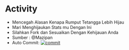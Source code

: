 # Activity
- Mencegah Alasan Kenapa Rumput Tetangga Lebih Hijau 
- Mari Menghijaukan Stats mu Dengan Ini
- Silahkan Fork dan Sesuaikan Dengan Kehijauan Anda
- Sumber : @Mazipan
- Auto Commit:
[![commit](https://github.com/DomathID/activity/workflows/Auto%20commit/badge.svg)](https://github.com/domathid)



